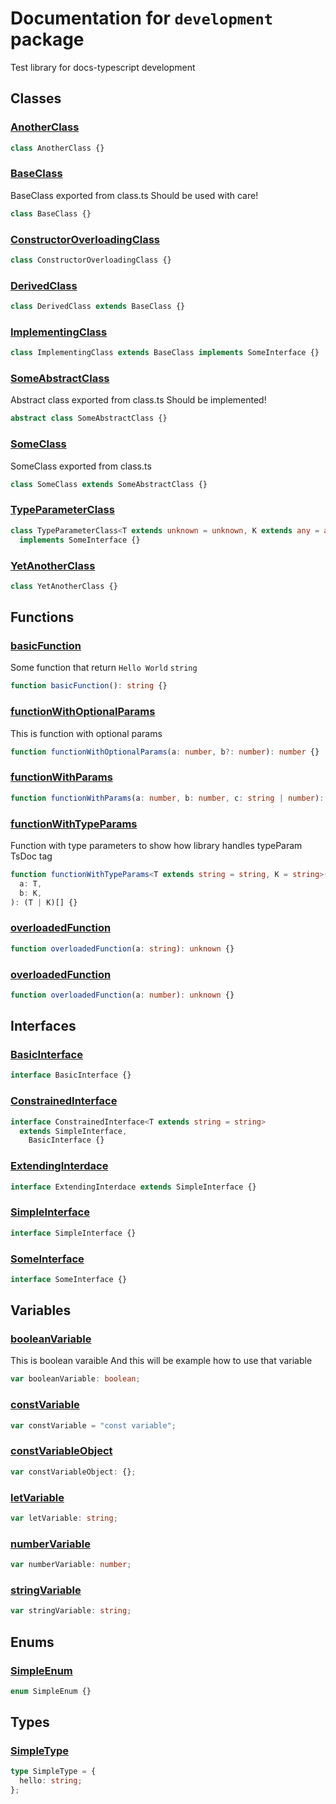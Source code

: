 # Documentation for `development` package

Test library for docs-typescript development

## Classes

### [AnotherClass](./development/classes/AnotherClass.md)

```typescript
class AnotherClass {}
```

### [BaseClass](./development/classes/BaseClass.md)

BaseClass exported from class.ts
Should be used with care!

```typescript
class BaseClass {}
```

### [ConstructorOverloadingClass](./development/classes/ConstructorOverloadingClass.md)

```typescript
class ConstructorOverloadingClass {}
```

### [DerivedClass](./development/classes/DerivedClass.md)

```typescript
class DerivedClass extends BaseClass {}
```

### [ImplementingClass](./development/classes/ImplementingClass.md)

```typescript
class ImplementingClass extends BaseClass implements SomeInterface {}
```

### [SomeAbstractClass](./development/classes/SomeAbstractClass.md)

Abstract class exported from class.ts
Should be implemented!

```typescript
abstract class SomeAbstractClass {}
```

### [SomeClass](./development/classes/SomeClass.md)

SomeClass exported from class.ts

```typescript
class SomeClass extends SomeAbstractClass {}
```

### [TypeParameterClass](./development/classes/TypeParameterClass.md)

```typescript
class TypeParameterClass<T extends unknown = unknown, K extends any = any>
  implements SomeInterface {}
```

### [YetAnotherClass](./development/classes/YetAnotherClass.md)

```typescript
class YetAnotherClass {}
```

## Functions

### [basicFunction](./development/functions/basicFunction.md)

Some function that return `Hello World` `string`

```typescript
function basicFunction(): string {}
```

### [functionWithOptionalParams](./development/functions/functionWithOptionalParams.md)

This is function with optional params

```typescript
function functionWithOptionalParams(a: number, b?: number): number {}
```

### [functionWithParams](./development/functions/functionWithParams.md)

```typescript
function functionWithParams(a: number, b: number, c: string | number): number {}
```

### [functionWithTypeParams](./development/functions/functionWithTypeParams.md)

Function with type parameters to show how library handles typeParam TsDoc tag

```typescript
function functionWithTypeParams<T extends string = string, K = string>(
  a: T,
  b: K,
): (T | K)[] {}
```

### [overloadedFunction](./development/functions/overloadedFunction.md)

```typescript
function overloadedFunction(a: string): unknown {}
```

### [overloadedFunction](./development/functions/overloadedFunction.md)

```typescript
function overloadedFunction(a: number): unknown {}
```

## Interfaces

### [BasicInterface](./development/interfaces/BasicInterface.md)

```typescript
interface BasicInterface {}
```

### [ConstrainedInterface](./development/interfaces/ConstrainedInterface.md)

```typescript
interface ConstrainedInterface<T extends string = string>
  extends SimpleInterface,
    BasicInterface {}
```

### [ExtendingInterdace](./development/interfaces/ExtendingInterdace.md)

```typescript
interface ExtendingInterdace extends SimpleInterface {}
```

### [SimpleInterface](./development/interfaces/SimpleInterface.md)

```typescript
interface SimpleInterface {}
```

### [SomeInterface](./development/interfaces/SomeInterface.md)

```typescript
interface SomeInterface {}
```

## Variables

### [booleanVariable](./development/variables/booleanVariable.md)

This is boolean varaible
And this will be example how to use that variable

```typescript
var booleanVariable: boolean;
```

### [constVariable](./development/variables/constVariable.md)

```typescript
var constVariable = "const variable";
```

### [constVariableObject](./development/variables/constVariableObject.md)

```typescript
var constVariableObject: {};
```

### [letVariable](./development/variables/letVariable.md)

```typescript
var letVariable: string;
```

### [numberVariable](./development/variables/numberVariable.md)

```typescript
var numberVariable: number;
```

### [stringVariable](./development/variables/stringVariable.md)

```typescript
var stringVariable: string;
```

## Enums

### [SimpleEnum](./development/enums/SimpleEnum.md)

```typescript
enum SimpleEnum {}
```

## Types

### [SimpleType](./development/types/SimpleType.md)

```typescript
type SimpleType = {
  hello: string;
};
```

